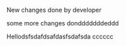 
New changes done by developer

some more changes dondddddddeddd

Hellodsfsdafdsafdasfsdafsda
cccccc

